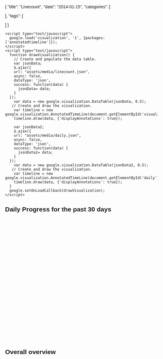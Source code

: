 {
  "title": "Linecount",
  "date": "2014-01-15",
  "categories": [
    
  ],
  "tags": [
    
  ]
}


<html xmlns="http://www.w3.org/1999/xhtml">
  <head>
    <meta http-equiv="content-type" content="text/html; charset=utf-8"/>
    <title>
      Google Visualization API Sample
    </title>
    <script type="text/javascript" src="//www.google.com/jsapi"></script>
    <script type="text/javascript" src="http://code.jquery.com/jquery-1.7.1.min.js"></script>

    <script type="text/javascript">
      google.load('visualization', '1', {packages: ['annotatedtimeline']});
    </script>
    <script type="text/javascript">
      function drawVisualization() {
        // Create and populate the data table.
        var jsonData;
        $.ajax({
        url: "assets/media/linecount.json",
        async: false,
        dataType: 'json',
        success: function(data) {
          jsonData= data;
        }
      });
        var data = new google.visualization.DataTable(jsonData, 0.5);
       // Create and draw the visualization.
        var timeline = new google.visualization.AnnotatedTimeLine(document.getElementById('visualization'));
        timeline.draw(data, {'displayAnnotations': true});

        var jsonData2;
        $.ajax({
        url: "assets/media/daily.json",
        async: false,
        dataType: 'json',
        success: function(data) {
          jsonData2= data;
        }
      });
        var data = new google.visualization.DataTable(jsonData2, 0.5);
       // Create and draw the visualization.
        var timeline = new google.visualization.AnnotatedTimeLine(document.getElementById('daily'));
        timeline.draw(data, {'displayAnnotations': true});
      }
      google.setOnLoadCallback(drawVisualization);
    </script>
  </head>
  <body style="font-family: Arial;border: 0 none;">

<h2>Daily Progress for the past 30 days</h2>
    <div id="daily" style="width: 500px; height: 400px;"></div>
<h2>Overall overview</h2>
    <div id="visualization" style="width: 500px; height: 400px;"></div>
  </body>
</html>
